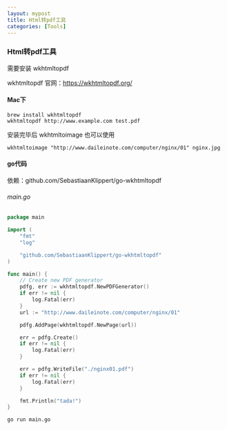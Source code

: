 ```yaml
---
layout: mypost
title: Html转pdf工具
categories: [Tools]
---
```


### Html转pdf工具
需要安装 wkhtmltopdf

wkhtmltopdf 官网：https://wkhtmltopdf.org/

#### Mac下
````
brew install wkhtmltopdf
wkhtmltopdf http://www.example.com test.pdf
````
安装完毕后 wkhtmltoimage 也可以使用
````
wkhtmltoimage "http://www.daileinote.com/computer/nginx/01" nginx.jpg
````

#### go代码
依赖：github.com/SebastiaanKlippert/go-wkhtmltopdf 


###### main.go 
````go
package main

import (
	"fmt"
	"log"

	"github.com/SebastiaanKlippert/go-wkhtmltopdf"
)

func main() {
	// Create new PDF generator
	pdfg, err := wkhtmltopdf.NewPDFGenerator()
	if err != nil {
		log.Fatal(err)
	}
	url := "http://www.daileinote.com/computer/nginx/01"

	pdfg.AddPage(wkhtmltopdf.NewPage(url))

	err = pdfg.Create()
	if err != nil {
		log.Fatal(err)
	}

	err = pdfg.WriteFile("./nginx01.pdf")
	if err != nil {
		log.Fatal(err)
	}

	fmt.Println("tada!")
}
````

````
go run main.go
````